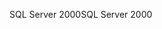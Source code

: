 <span data-ttu-id="b419e-101">SQL Server 2000</span><span class="sxs-lookup"><span data-stu-id="b419e-101">SQL Server 2000</span></span>